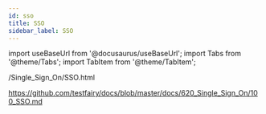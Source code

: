 ```yaml
---
id: sso
title: SSO
sidebar_label: SSO
---
```


import useBaseUrl from '@docusaurus/useBaseUrl';
import Tabs from '@theme/Tabs';
import TabItem from '@theme/TabItem';

/Single_Sign_On/SSO.html

https://github.com/testfairy/docs/blob/master/docs/620_Single_Sign_On/100_SSO.md


